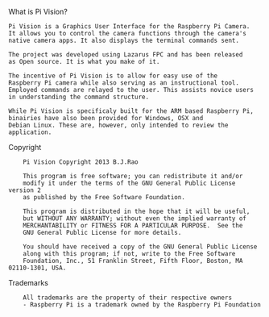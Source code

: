 What is Pi Vision?

	Pi Vision is a Graphics User Interface for the Raspberry Pi Camera.
	It allows you to control the camera functions through the camera's
	native camera apps. It also displays the terminal commands sent. 

	The project was developed using Lazarus FPC and has been released 
	as Open source. It is what you make of it.

	The incentive of Pi Vision is to allow for easy use of the 
	Raspberry Pi camera while also serving as an instructional tool. 
	Employed commands are relayed to the user. This assists novice users 
	in understanding the command structure.

	While Pi Vision is specificaly built for the ARM based Raspberry Pi, 
	binairies have also been provided for Windows, OSX and 
	Debian Linux. These are, however, only intended to review the 
	application.

Copyright

     	Pi Vision Copyright 2013 B.J.Rao

     	This program is free software; you can redistribute it and/or
     	modify it under the terms of the GNU General Public License version 2
     	as published by the Free Software Foundation.

     	This program is distributed in the hope that it will be useful,
     	but WITHOUT ANY WARRANTY; without even the implied warranty of
     	MERCHANTABILITY or FITNESS FOR A PARTICULAR PURPOSE.  See the
     	GNU General Public License for more details.

     	You should have received a copy of the GNU General Public License
     	along with this program; if not, write to the Free Software
     	Foundation, Inc., 51 Franklin Street, Fifth Floor, Boston, MA  02110-1301, USA.

Trademarks

     	All trademarks are the property of their respective owners
     	- Raspberry Pi is a trademark owned by the Raspberry Pi Foundation
